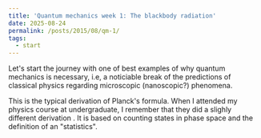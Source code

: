 ```yaml
---
title: 'Quantum mechanics week 1: The blackbody radiation'
date: 2025-08-24
permalink: /posts/2015/08/qm-1/
tags:
  - start
---
```


Let's start the journey with one of best examples of why quantum mechanics is necessary, i.e, a noticiable break of the predictions of classical physics regarding microscopic (nanoscopic?) phenomena.







This is the typical derivation of Planck's formula. When I attended my physics course at undergraduate, I remember that they did a slighly different derivation . It is based on counting states in phase space and the definition of an "statistics".
